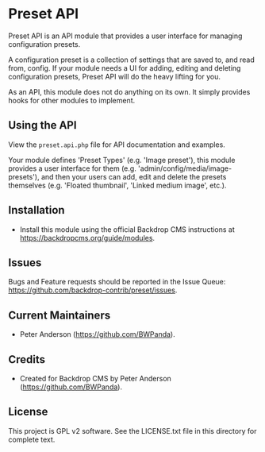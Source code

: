 Preset API
==========

Preset API is an API module that provides a user interface for managing
configuration presets.

A configuration preset is a collection of settings that are saved to, and read
from, config. If your module needs a UI for adding, editing and deleting
configuration presets, Preset API will do the heavy lifting for you.

As an API, this module does not do anything on its own. It simply provides hooks
for other modules to implement.

Using the API
-------------

View the `preset.api.php` file for API documentation and examples.

Your module defines 'Preset Types' (e.g. 'Image preset'), this module provides a
user interface for them (e.g. 'admin/config/media/image-presets'), and then your
users can add, edit and delete the presets themselves (e.g. 'Floated thumbnail',
'Linked medium image', etc.).

Installation
------------

- Install this module using the official Backdrop CMS instructions at
  https://backdropcms.org/guide/modules.

Issues
------

Bugs and Feature requests should be reported in the Issue Queue:
https://github.com/backdrop-contrib/preset/issues.

Current Maintainers
-------------------

- Peter Anderson (https://github.com/BWPanda).

Credits
-------

- Created for Backdrop CMS by Peter Anderson (https://github.com/BWPanda).

License
-------

This project is GPL v2 software. See the LICENSE.txt file in this directory for
complete text.
